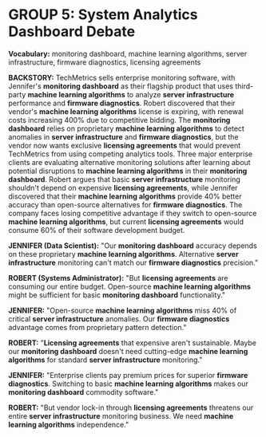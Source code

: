 # GROUP 5: System Analytics Dashboard Debate

**Vocabulary:** monitoring dashboard, machine learning algorithms, server infrastructure, firmware diagnostics, licensing agreements

**BACKSTORY:** TechMetrics sells enterprise monitoring software, with Jennifer's **monitoring dashboard** as their flagship product that uses third-party **machine learning algorithms** to analyze **server infrastructure** performance and **firmware diagnostics**. Robert discovered that their vendor's **machine learning algorithms** license is expiring, with renewal costs increasing 400% due to competitive bidding. The **monitoring dashboard** relies on proprietary **machine learning algorithms** to detect anomalies in **server infrastructure** and **firmware diagnostics**, but the vendor now wants exclusive **licensing agreements** that would prevent TechMetrics from using competing analytics tools. Three major enterprise clients are evaluating alternative monitoring solutions after learning about potential disruptions to **machine learning algorithms** in their **monitoring dashboard**. Robert argues that basic **server infrastructure** monitoring shouldn't depend on expensive **licensing agreements**, while Jennifer discovered that their **machine learning algorithms** provide 40% better accuracy than open-source alternatives for **firmware diagnostics**. The company faces losing competitive advantage if they switch to open-source **machine learning algorithms**, but current **licensing agreements** would consume 60% of their software development budget.

**JENNIFER (Data Scientist):** "Our **monitoring dashboard** accuracy depends on these proprietary **machine learning algorithms**. Alternative **server infrastructure** monitoring can't match our **firmware diagnostics** precision."

**ROBERT (Systems Administrator):** "But **licensing agreements** are consuming our entire budget. Open-source **machine learning algorithms** might be sufficient for basic **monitoring dashboard** functionality."

**JENNIFER:** "Open-source **machine learning algorithms** miss 40% of critical **server infrastructure** anomalies. Our **firmware diagnostics** advantage comes from proprietary pattern detection."

**ROBERT:** "**Licensing agreements** that expensive aren't sustainable. Maybe our **monitoring dashboard** doesn't need cutting-edge **machine learning algorithms** for standard **server infrastructure** monitoring."

**JENNIFER:** "Enterprise clients pay premium prices for superior **firmware diagnostics**. Switching to basic **machine learning algorithms** makes our **monitoring dashboard** commodity software."

**ROBERT:** "But vendor lock-in through **licensing agreements** threatens our entire **server infrastructure** monitoring business. We need **machine learning algorithms** independence."